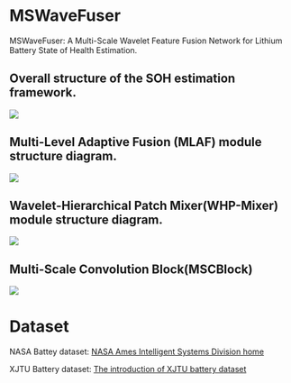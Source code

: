 # MSWaveFuser

MSWaveFuser: A Multi-Scale Wavelet Feature Fusion Network for Lithium Battery State of Health Estimation.

## Overall structure of the SOH estimation framework.

![](D:\小论文\MSWaveFuser\figures\MSWaveFuser.png)



## Multi-Level Adaptive Fusion (MLAF) module structure diagram.

![](D:\小论文\MSWaveFuser\figures\MLAF.png)

## Wavelet-Hierarchical Patch Mixer(WHP-Mixer) module structure diagram.

![](D:\小论文\MSWaveFuser\figures\WHP-Mixer.png)

## Multi-Scale Convolution Block(MSCBlock)

![](D:\小论文\MSWaveFuser\figures\MSCBlock.png)

# Dataset

NASA Battey dataset: [NASA Ames Intelligent Systems Division home](https://www.nasa.gov/intelligent-systems-division/)

XJTU Battery dataset: [The introduction of XJTU battery dataset](https://wang-fujin.github.io/)